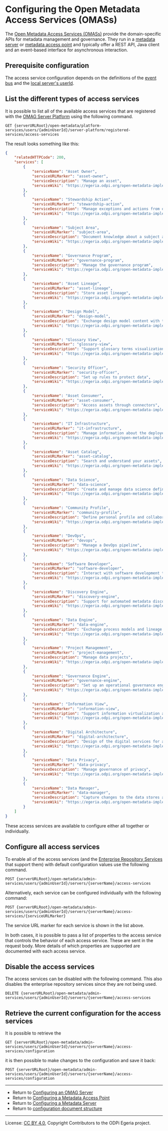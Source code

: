 <!-- SPDX-License-Identifier: CC-BY-4.0 -->
<!-- Copyright Contributors to the ODPi Egeria project. -->

# Configuring the Open Metadata Access Services (OMASs)

The [Open Metadata Access Services (OMASs)](../../../access-services) provide the domain-specific
APIs for metadata management and governance.
They run in a [metadata server](../concepts/metadata-server.md) or 
[metadata access point](../concepts/metadata-access-point.md) and typically offer a
REST API, Java client and an event-based interface for
asynchronous interaction.

## Prerequisite configuration

The access service configuration depends on the definitions of the [event bus](configuring-event-bus.md)
and the [local server's userId](configuring-omag-server-basic-properties.md).

## List the different types of access services

It is possible to list all of the available access services
that are registered with the [OMAG Server Platform](../concepts/omag-server-platform.md)
using the following command.

```
GET {serverURLRoot}/open-metadata/platform-services/users/{adminUserId}/server-platform/registered-services/access-services
```
The result looks something like this:

```json
{
    "relatedHTTPCode": 200,
    "services": [
        {
            "serviceName": "Asset Owner",
            "serviceURLMarker": "asset-owner",
            "serviceDescription": "Manage an asset",
            "serviceWiki": "https://egeria.odpi.org/open-metadata-implementation/access-services/asset-owner/"
        },
        {
            "serviceName": "Stewardship Action",
            "serviceURLMarker": "stewardship-action",
            "serviceDescription": "Manage exceptions and actions from open governance",
            "serviceWiki": "https://egeria.odpi.org/open-metadata-implementation/access-services/stewardship-action/"
        },
        {
            "serviceName": "Subject Area",
            "serviceURLMarker": "subject-area",
            "serviceDescription": "Document knowledge about a subject area",
            "serviceWiki": "https://egeria.odpi.org/open-metadata-implementation/access-services/subject-area/"
        },
        {
            "serviceName": "Governance Program",
            "serviceURLMarker": "governance-program",
            "serviceDescription": "Manage the governance program",
            "serviceWiki": "https://egeria.odpi.org/open-metadata-implementation/access-services/governance-program/"
        },
        {
            "serviceName": "Asset Lineage",
            "serviceURLMarker": "asset-lineage",
            "serviceDescription": "Store asset lineage",
            "serviceWiki": "https://egeria.odpi.org/open-metadata-implementation/access-services/asset-lineage/"
        },
        {
            "serviceName": "Design Model",
            "serviceURLMarker": "design-model",
            "serviceDescription": "Exchange design model content with tools and standard packages",
            "serviceWiki": "https://egeria.odpi.org/open-metadata-implementation/access-services/design-model/"
        },
        {
            "serviceName": "Glossary View",
            "serviceURLMarker": "glossary-view",
            "serviceDescription": "Support glossary terms visualization",
            "serviceWiki": "https://egeria.odpi.org/open-metadata-implementation/access-services/glossary-view/"
        },
        {
            "serviceName": "Security Officer",
            "serviceURLMarker": "security-officer",
            "serviceDescription": "Set up rules to protect data",
            "serviceWiki": "https://egeria.odpi.org/open-metadata-implementation/access-services/security-officer/"
        },
        {
            "serviceName": "Asset Consumer",
            "serviceURLMarker": "asset-consumer",
            "serviceDescription": "Access assets through connectors",
            "serviceWiki": "https://egeria.odpi.org/open-metadata-implementation/access-services/asset-consumer/"
        },
        {
            "serviceName": "IT Infrastructure",
            "serviceURLMarker": "it-infrastructure",
            "serviceDescription": "Manage information about the deployed IT infrastructure",
            "serviceWiki": "https://egeria.odpi.org/open-metadata-implementation/access-services/it-infrastructure/"
        },
        {
            "serviceName": "Asset Catalog",
            "serviceURLMarker": "asset-catalog",
            "serviceDescription": "Search and understand your assets",
            "serviceWiki": "https://egeria.odpi.org/open-metadata-implementation/access-services/asset-catalog/"
        },
        {
            "serviceName": "Data Science",
            "serviceURLMarker": "data-science",
            "serviceDescription": "Create and manage data science definitions and models",
            "serviceWiki": "https://egeria.odpi.org/open-metadata-implementation/access-services/data-science/"
        },
        {
            "serviceName": "Community Profile",
            "serviceURLMarker": "community-profile",
            "serviceDescription": "Define personal profile and collaborate",
            "serviceWiki": "https://egeria.odpi.org/open-metadata-implementation/access-services/community-profile/"
        },
        {
            "serviceName": "DevOps",
            "serviceURLMarker": "devops",
            "serviceDescription": "Manage a DevOps pipeline",
            "serviceWiki": "https://egeria.odpi.org/open-metadata-implementation/access-services/dev-ops/"
        },
        {
            "serviceName": "Software Developer",
            "serviceURLMarker": "software-developer",
            "serviceDescription": "Interact with software development tools",
            "serviceWiki": "https://egeria.odpi.org/open-metadata-implementation/access-services/software-developer/"
        },
        {
            "serviceName": "Discovery Engine",
            "serviceURLMarker": "discovery-engine",
            "serviceDescription": "Support for automated metadata discovery engines",
            "serviceWiki": "https://egeria.odpi.org/open-metadata-implementation/access-services/discovery-engine/"
        },
        {
            "serviceName": "Data Engine",
            "serviceURLMarker": "data-engine",
            "serviceDescription": "Exchange process models and lineage with a data engine",
            "serviceWiki": "https://egeria.odpi.org/open-metadata-implementation/access-services/data-engine/"
        },
        {
            "serviceName": "Project Management",
            "serviceURLMarker": "project-management",
            "serviceDescription": "Manage data projects",
            "serviceWiki": "https://egeria.odpi.org/open-metadata-implementation/access-services/project-management/"
        },
        {
            "serviceName": "Governance Engine",
            "serviceURLMarker": "governance-engine",
            "serviceDescription": "Set up an operational governance engine",
            "serviceWiki": "https://egeria.odpi.org/open-metadata-implementation/access-services/governance-engine/"
        },
        {
            "serviceName": "Information View",
            "serviceURLMarker": "information-view",
            "serviceDescription": "Support information virtualization and data set definitions",
            "serviceWiki": "https://egeria.odpi.org/open-metadata-implementation/access-services/information-view/"
        },
        {
            "serviceName": "Digital Architecture",
            "serviceURLMarker": "digital-architecture",
            "serviceDescription": "Design of the digital services for an organization",
            "serviceWiki": "https://egeria.odpi.org/open-metadata-implementation/access-services/digital-architecture/"
        },
        {
            "serviceName": "Data Privacy",
            "serviceURLMarker": "data-privacy",
            "serviceDescription": "Manage governance of privacy",
            "serviceWiki": "https://egeria.odpi.org/open-metadata-implementation/access-services/data-privacy/"
        },
        {
            "serviceName": "Data Manager",
            "serviceURLMarker": "data-manager",
            "serviceDescription": "Capture changes to the data stores and data set managed by a technology managing collections of data",
            "serviceWiki": "https://egeria.odpi.org/open-metadata-implementation/access-services/data-manager/"
        }
    ]
}
```
These access services are available to configure either all together or individually.


## Configure all access services

To enable all of the access services (and the [Enterprise Repository Services](../../../repository-services/docs/subsystem-descriptions/enterprise-repository-services.md)
that support them) with default configuration values use the following command.

```
POST {serverURLRoot}/open-metadata/admin-services/users/{adminUserId}/servers/{serverName}/access-services
```

Alternatively, each service can be configured individually with the following command:

```
POST {serverURLRoot}/open-metadata/admin-services/users/{adminUserId}/servers/{serverName}/access-services/{serviceURLMarker}
```
The service URL marker for each service is shown in the list above.

In both cases, it is possible to pass a list of properties to the access service
that controls the behavior of each access service.
These are sent in the request body.
More details of which properties are supported
are documented with each access service.

## Disable the access services


The access services can be disabled with the following command.
This also disables the enterprise repository services since they
are not being used.

```
DELETE {serverURLRoot}/open-metadata/admin-services/users/{adminUserId}/servers/{serverName}/access-services
```

## Retrieve the current configuration for the access services

It is possible to retrieve the 

```
GET {serverURLRoot}/open-metadata/admin-services/users/{adminUserId}/servers/{serverName}/access-services/configuration
```

it is then possible to make changes to the configuration and 
save it back:

```
POST {serverURLRoot}/open-metadata/admin-services/users/{adminUserId}/servers/{serverName}/access-services/configuration
```

----
* Return to [Configuring an OMAG Server](configuring-an-omag-server.md)
* Return to [Configuring a Metadata Access Point](../concepts/metadata-access-point.md#Configuring-a-Metadata-Access-Point)
* Return to [Configuring a Metadata Server](../concepts/metadata-server.md#Configuring-a-Metadata-Server)
* Return to [configuration document structure](../concepts/configuration-document.md)


----
License: [CC BY 4.0](https://creativecommons.org/licenses/by/4.0/),
Copyright Contributors to the ODPi Egeria project.